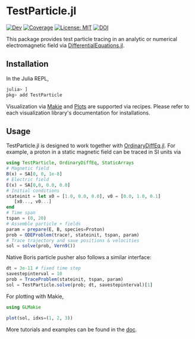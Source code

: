 # TestParticle.jl

[![Dev](https://img.shields.io/badge/docs-dev-blue.svg)](https://henry2004y.github.io/TestParticle.jl/dev)
[![Coverage](https://codecov.io/gh/henry2004y/TestParticle.jl/branch/master/graph/badge.svg)](https://codecov.io/gh/henry2004y/TestParticle.jl)
[![License: MIT](https://img.shields.io/badge/License-MIT-yellow.svg)](https://opensource.org/licenses/MIT)
[![DOI](https://zenodo.org/badge/DOI/10.5281/zenodo.10149789.svg)](https://doi.org/10.5281/zenodo.10149789)

This package provides test particle tracing in an analytic or numerical electromagnetic field via [DifferentialEquations.jl](https://diffeq.sciml.ai/stable/).

## Installation

In the Julia REPL,

```julia
julia> ]
pkg> add TestParticle
```

Visualization via [Makie](https://makie.juliaplots.org/stable/) and [Plots](https://docs.juliaplots.org/stable/) are supported via recipes. Please refer to each visualization library's documentation for installations.

## Usage

TestParticle.jl is designed to work together with [OrdinaryDiffEq.jl](https://github.com/SciML/OrdinaryDiffEq.jl).
For example, a proton in a static magnetic field can be traced in SI units via

```julia
using TestParticle, OrdinaryDiffEq, StaticArrays
# Magnetic field
B(x) = SA[0, 0, 1e-8]
# Electric field
E(x) = SA[0,0, 0.0, 0.0]
# Initial conditions
stateinit = let x0 = [1.0, 0.0, 0.0], v0 = [0.0, 1.0, 0.1]
   [x0..., v0...]
end
# Time span
tspan = (0, 20)
# Assemble particle + fields
param = prepare(E, B, species=Proton)
prob = ODEProblem(trace!, stateinit, tspan, param)
# Trace trajectory and save positions & velocities
sol = solve(prob, Vern9())
```

Native Boris particle pusher also follows a similar interface:

```julia
dt = 3e-11 # fixed time step
savestepinterval = 10
prob = TraceProblem(stateinit, tspan, param)
sol = TestParticle.solve(prob; dt, savestepinterval)[1]
```

For plotting with Makie,

```julia
using GLMakie

plot(sol, idxs=(1, 2, 3))
```

More tutorials and examples can be found in the [doc](https://henry2004y.github.io/TestParticle.jl/dev/).
